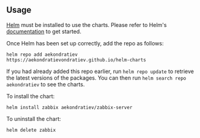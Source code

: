 ## Usage

[Helm](https://helm.sh) must be installed to use the charts.  Please refer to
Helm's [documentation](https://helm.sh/docs) to get started.

Once Helm has been set up correctly, add the repo as follows:

    helm repo add aekondratiev https://aekondratievondratiev.github.io/helm-charts

If you had already added this repo earlier, run `helm repo update` to retrieve
the latest versions of the packages.  You can then run `helm search repo
aekondratiev` to see the charts.

To install the <chart-name> chart:

    helm install zabbix aekondratiev/zabbix-server

To uninstall the chart:

    helm delete zabbix
